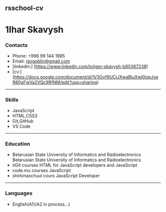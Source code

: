 ## rsschool-cv

# 1Ihar Skavysh

### Contacts

- Phone: +998 99 144 1985
- Email: igogoblin@gmail.com
- [linkedin:] (https://www.linkedin.com/in/igor-skavysh-b80367238)
- [cv:] (https://docs.google.com/document/d/1V3Gvf9UCjJXwaBjuXwl0ispJveR80gFwVa2VQc9RfNM/edit?usp=sharing)

---

### Skills

- JavaScript
- HTML,CSS3
- Git,GitHub
- VS Code

---

### Education

- Belarusian State University of Informatics and Radioelectronics
  Belarusian State University of Informatics and Radioelectronics
- itGit courses HTML for JavaScript developers and JavaScript
- code.mu courses JavaScript
- shirkinaschuul cours JavaScript Developer

---

### Languages

- English(A1)(A2 in process…)
